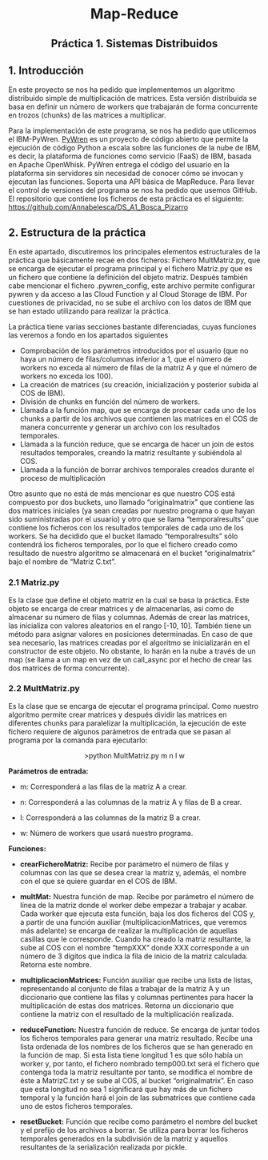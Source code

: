 <h1><p align="center">Map-Reduce</p></h1>
<h2><p align="center">Práctica 1. Sistemas Distribuidos</p></h1>

## 1. Introducción

En este proyecto se nos ha pedido que implementemos un algoritmo distribuido simple de multiplicación de matrices. Esta versión distribuida se basa en definir un número de workers que  trabajarán de forma concurrente en trozos (chunks) de las matrices a multiplicar.

Para la implementación de este programa, se nos ha pedido que utilicemos el IBM-PyWren. [PyWren](https://github.com/pywren/pywren) es un proyecto de código abierto que permite la ejecución de código Python a escala sobre las funciones de la nube de IBM, es decir, la plataforma de funciones como servicio (FaaS) de IBM, basada en Apache OpenWhisk. PyWren entrega el código del usuario en la plataforma sin servidores sin necesidad de conocer cómo se invocan y ejecutan las funciones. Soporta una API básica de MapReduce.
Para llevar el control de versiones del programa se nos ha pedido que usemos GitHub. El repositorio que contiene los ficheros de esta práctica es el siguiente: https://github.com/Annabelesca/DS_A1_Bosca_Pizarro


## 2. Estructura de la práctica

En este apartado, discutiremos los principales elementos estructurales de la práctica que básicamente recae en dos ficheros: Fichero MultMatriz.py, que se encarga de ejecutar el programa principal y el fichero Matriz.py que es un fichero que contiene la definición del objeto matriz. Después también cabe mencionar el fichero .pywren_config, este archivo permite configurar pywren y da acceso a las Cloud Function y al Cloud Storage de IBM. Por cuestiones de privacidad, no se sube el archivo con los datos de IBM que se han estado utilizando para realizar la práctica.

La práctica tiene varias secciones bastante diferenciadas, cuyas funciones las veremos a fondo en los apartados siguientes
*	Comprobación de los parámetros introducidos por el usuario (que no haya un número de filas/columnas inferior a 1, que el número de workers no exceda al número de filas de la matriz A y que el número de workers no exceda los 100).
*	La creación de matrices (su creación, inicialización y posterior subida al COS de IBM).
*	División de chunks en función del número de workers.
*	Llamada a la función map, que se encarga de procesar cada uno de los chunks a partir de los archivos que contienen las matrices en el COS de manera concurrente y generar un archivo con los resultados temporales.
*	Llamada a la función reduce, que se encarga de hacer un join de estos resultados temporales, creando la matriz resultante y subiéndola al COS. 
*	Llamada a la función de borrar archivos temporales creados durante el proceso de multiplicación

Otro asunto que no está de más mencionar es que nuestro COS está compuesto por dos buckets, uno llamado “originalmatrix” que contiene las dos matrices iniciales (ya sean creadas por nuestro programa o que hayan sido suministradas por el usuario) y otro que se llama “temporalresults” que contiene los ficheros con los resultados temporales de cada uno de los workers. Se ha decidido que el bucket llamado “temporalresults” sólo contendrá los ficheros temporales, por lo que el fichero creado como resultado de nuestro algoritmo se almacenará en el bucket “originalmatrix” bajo el nombre de “Matriz C.txt”. 


### 2.1 Matriz.py

Es la clase que define el objeto matriz en la cual se basa la práctica. Este objeto se encarga de crear matrices y de almacenarlas, así como de almacenar su número de filas y columnas. Además de crear las matrices, las inicializa con valores aleatorios en el rango [-10, 10]. También tiene un método para asignar valores en posiciones determinadas.
En caso de que sea necesario, las matrices creadas por el algoritmo se inicializarán en el constructor de este objeto. No obstante, lo harán en la nube a través de un map (se llama a un map en vez de un call_async por el hecho de crear las dos matrices de forma concurrente).


### 2.2 MultMatriz.py

Es la clase que se encarga de ejecutar el programa principal. Como nuestro algoritmo permite crear matrices y después dividir las matrices en diferentes chunks para paralelizar la multiplicación, la ejecución de este fichero requiere de algunos parámetros de entrada que se pasan al programa por la comanda para ejecutarlo:
<p align="center">>python MultMatriz.py m n l w</p>

<p><strong>Parámetros de entrada:</strong></p>

- m: Corresponderá a las filas de la matriz A a crear.
  
- n: Corresponderá a las columnas  de la matriz A y filas de B a crear.
  
- l: Corresponderá a las columnas de la matriz B a crear.
  
- w: Número de workers que usará nuestro programa.


<p><strong>Funciones:</strong></p>

* <strong>crearFicheroMatriz:</strong> Recibe por parámetro el número de filas y columnas con las que se desea crear la matriz y, además, el nombre con el que se quiere guardar en el COS de IBM.
  
* <strong>multMat:</strong> Nuestra función de map. Recibe por parámetro el número de línea de la matriz donde el worker debe empezar a trabajar y acabar. Cada worker que ejecuta esta función, baja los dos ficheros del COS y, a partir de una función auxiliar (multiplicacionMatrices, que veremos más adelante) se encarga de realizar la multiplicación de aquellas casillas que le corresponde. Cuando ha creado la matriz resultante, la sube al COS con el nombre “tempXXX” donde XXX corresponde a un número de 3 dígitos que indica la fila de inicio de la matriz calculada. Retorna este nombre.
  
* <strong>multiplicacionMatrices:</strong> Función auxiliar que recibe una lista de listas, representando al conjunto de filas a trabajar de la matriz A y un diccionario que contiene las filas y columnas pertinentes para hacer la multiplicación de estas dos matrices. Retorna un diccionario que contiene la matriz con el resultado de la multiplicación realizada.
  
* <strong>reduceFunction:</strong> Nuestra función de reduce. Se encarga de juntar todos los ficheros temporales para generar una matriz resultado. Recibe una lista ordenada de los nombres de los ficheros que se han generado en la función de map. Si esta lista tiene longitud 1 es que sólo había un worker y, por tanto, el fichero nombrado temp000.txt será el fichero que contenga toda la matriz resultante por tanto, se modifica el nombre de éste a MatrizC.txt y se sube al COS, al bucket “originalmatrix”. En caso que esta longitud no sea 1 significará  que hay más de un fichero temporal y la función hará el join de las submatrices que contiene cada uno de estos ficheros temporales. 
  
* <strong>resetBucket:</strong> Función que recibe como parámetro el nombre del bucket y el prefijo de los archivos a borrar. Se utiliza para borrar los ficheros temporales generados en la subdivisión de la matriz y aquellos resultantes de la serialización realizada por pickle.



